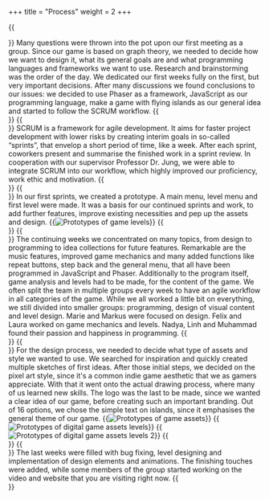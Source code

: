 +++
title = "Process"
weight = 2
+++

{{<section title="Research">}}
Many questions were thrown into the pot upon our first meeting as a group. Since our game is based on graph theory, we needed to decide how we want to design it, what its general goals are and what programming languages and frameworks we want to use. Research and brainstorming was the order of the day. We dedicated our first weeks fully on the first, but very important decisions. After many discussions we found conclusions to our issues: we decided to use Phaser as a framework, JavaScript as our programming language, make a game with flying islands as our general idea and started to follow the SCRUM workflow.
{{</section>}}
{{<section title="SCRUM">}}
SCRUM is a framework for agile development. It aims for faster project development with lower risks by creating interim goals in so-called “sprints”, that envelop a short period of time, like a week. After each sprint, coworkers present and summarise the finished work in a sprint review.
In cooperation with our supervisor Professor Dr. Jung, we were able to integrate SCRUM into our workflow, which highly improved our proficiency, work ethic and motivation.
{{</section>}}
{{<section title="Prototyping">}}
In our first sprints, we created a prototype. A main menu, level menu and first level were made. It was a basis for our continued sprints and work, to add further features, improve existing necessities and pep up the assets and design.
{{<image src="protolevels.jpg" alt="Prototypes of game levels" caption="First game levels on paper">}}
{{</section>}}
{{<section title="Developement">}}
The continuing weeks we concentrated on many topics, from design to programming to idea collections for future features.
Remarkable are the music features, improved game mechanics and many added functions like repeat buttons, step back and the general menu, that all have been programmed in JavaScript and Phaser. Additionally to the program itself, game analysis and levels had to be made, for the content of the game. We often split the team in multiple groups every week to have an agile workflow in all categories of the game.
While we all worked a little bit on everything, we still divided into smaller groups: programming, design of visual content and level design.
Marie and Markus were focused on design. Felix and Laura worked on game mechanics and levels. Nadya, Linh and Muhammad found their passion and happiness in programming. 
{{</section>}}
{{<section title="Designing">}}
For the design process, we needed to decide what type of assets and style we wanted to use. We searched for inspiration and quickly created multiple sketches of first ideas. After those initial steps, we decided on the pixel art style, since it's a common indie game aesthetic that we as gamers appreciate. With that it went onto the actual drawing process, where many of us learned new skills.
The logo was the last to be made, since we wanted a clear idea of our game, before creating such an important branding. Out of 16 options, we chose the simple text on islands, since it emphasises the general theme of our game.
{{<image src="prototypes.jpg" alt="Prototypes of game assets" caption="Scetches of islands and connections between them">}}
{{<image src="assetsproto.jpg" alt="Prototypes of digital game assets levels" caption="Prototypes of islands in different styles">}}
{{<image src="assetsproto2.jpg" alt="Prototypes of digital game assets levels 2" caption="Final version of islands">}}
{{</section>}}
{{<section title="Final Touches">}}
The last weeks were filled with bug fixing, level designing and implementation of design elements and animations. The finishing touches were added, while some members of the group started working on the video and website that you are visiting right now.
{{</section>}}
